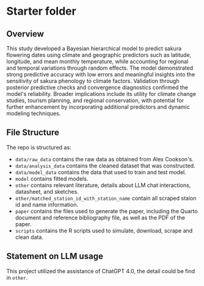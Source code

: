 # Starter folder

## Overview

This study developed a Bayesian hierarchical model to predict sakura flowering dates using climate and geographic predictors such as latitude, longitude, and mean monthly temperature, while accounting for regional and temporal variations through random effects. The model demonstrated strong predictive accuracy with low errors and meaningful insights into the sensitivity of sakura phenology to climate factors. Validation through posterior predictive checks and convergence diagnostics confirmed the model's reliability. Broader implications include its utility for climate change studies, tourism planning, and regional conservation, with potential for further enhancement by incorporating additional predictors and dynamic modeling techniques.


## File Structure

The repo is structured as:

-   `data/raw_data` contains the raw data as obtained from Alex Cookson's.
-   `data/analysis_data` contains the cleaned dataset that was constructed.
-   `data/model_data` contains the data that used to train and test model.
-   `model` contains fitted models. 
-   `other` contains relevant literature, details about LLM chat interactions, datasheet, and sketches.
-   `other/matched_station_id_with_station_name` contain all scraped staion id and name information.
-   `paper` contains the files used to generate the paper, including the Quarto document and reference bibliography file, as well as the PDF of the paper. 
-   `scripts` contains the R scripts used to simulate, download, scrape and clean data.



## Statement on LLM usage

This project utilized the assistance of ChatGPT 4.0, the detail could be find in `other`.
